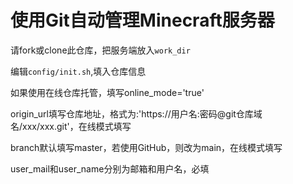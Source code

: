 # 使用Git自动管理Minecraft服务器

请fork或clone此仓库，把服务端放入`work_dir`

编辑`config/init.sh`,填入仓库信息

如果使用在线仓库托管，填写online_mode='true'

origin_url填写仓库地址，格式为:'https://用户名:密码@git仓库域名/xxx/xxx.git'，在线模式填写

branch默认填写master，若使用GitHub，则改为main，在线模式填写

user_mail和user_name分别为邮箱和用户名，必填

